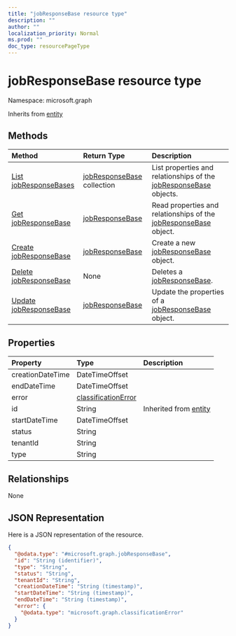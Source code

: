 ```yaml
---
title: "jobResponseBase resource type"
description: ""
author: ""
localization_priority: Normal
ms.prod: ""
doc_type: resourcePageType
---
```


# jobResponseBase resource type


Namespace: microsoft.graph




Inherits from [entity](../resources/entity.md)

## Methods
|Method|Return Type|Description|
|:---|:---|:---|
|[List jobResponseBases](../api/jobresponsebase-list.md)|[jobResponseBase](../resources/jobresponsebase.md) collection|List properties and relationships of the [jobResponseBase](../resources/jobresponsebase.md) objects.|
|[Get jobResponseBase](../api/jobresponsebase-get.md)|[jobResponseBase](../resources/jobresponsebase.md)|Read properties and relationships of the [jobResponseBase](../resources/jobresponsebase.md) object.|
|[Create jobResponseBase](../api/jobresponsebase-create.md)|[jobResponseBase](../resources/jobresponsebase.md)|Create a new [jobResponseBase](../resources/jobresponsebase.md) object.|
|[Delete jobResponseBase](../api/jobresponsebase-delete.md)|None|Deletes a [jobResponseBase](../resources/jobresponsebase.md).|
|[Update jobResponseBase](../api/jobresponsebase-update.md)|[jobResponseBase](../resources/jobresponsebase.md)|Update the properties of a [jobResponseBase](../resources/jobresponsebase.md) object.|

## Properties
|Property|Type|Description|
|:---|:---|:---|
|creationDateTime|DateTimeOffset||
|endDateTime|DateTimeOffset||
|error|[classificationError](../resources/classificationerror.md)||
|id|String| Inherited from [entity](../resources/entity.md)|
|startDateTime|DateTimeOffset||
|status|String||
|tenantId|String||
|type|String||

## Relationships
None

## JSON Representation
Here is a JSON representation of the resource.
<!-- {
  "blockType": "resource",
  "keyProperty": "id",
  "@odata.type": "microsoft.graph.jobResponseBase",
  "baseType": "microsoft.graph.entity",
  "openType": false
}
-->
``` json
{
  "@odata.type": "#microsoft.graph.jobResponseBase",
  "id": "String (identifier)",
  "type": "String",
  "status": "String",
  "tenantId": "String",
  "creationDateTime": "String (timestamp)",
  "startDateTime": "String (timestamp)",
  "endDateTime": "String (timestamp)",
  "error": {
    "@odata.type": "microsoft.graph.classificationError"
  }
}
```

